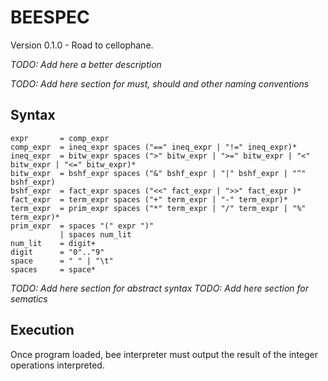 # BEESPEC

Version 0.1.0 - Road to cellophane.

_TODO: Add here a better description_

_TODO: Add here section for must, should and other naming conventions_

## Syntax

```
expr       = comp_expr
comp_expr  = ineq_expr spaces ("==" ineq_expr | "!=" ineq_expr)*
ineq_expr  = bitw_expr spaces (">" bitw_expr | ">=" bitw_expr | "<" bitw_expr | "<=" bitw_expr)*
bitw_expr  = bshf_expr spaces ("&" bshf_expr | "|" bshf_expr | "^" bshf_expr)
bshf_expr  = fact_expr spaces ("<<" fact_expr | ">>" fact_expr )*
fact_expr  = term_expr spaces ("+" term_expr | "-" term_expr)*
term_expr  = prim_expr spaces ("*" term_expr | "/" term_expr | "%" term_expr)*
prim_expr  = spaces "(" expr ")"
           | spaces num_lit
num_lit    = digit+
digit      = "0".."9"
space      = " " | "\t"
spaces     = space*
```

_TODO: Add here section for abstract syntax_
_TODO: Add here section for sematics_

## Execution

Once program loaded, bee interpreter must output the result of the integer
operations interpreted.
